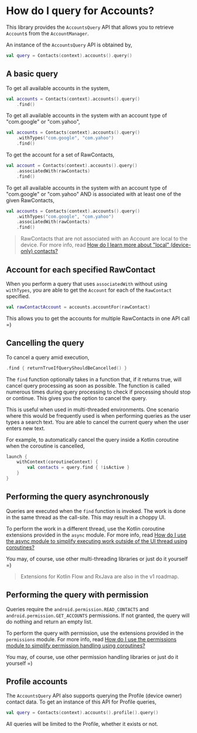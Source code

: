 # How do I query for Accounts?

This library provides the `AccountsQuery` API that allows you to retrieve `Account`s from the
`AccountManager`.

An instance of the `AccountsQuery` API is obtained by,

```kotlin
val query = Contacts(context).accounts().query()
```

## A basic query

To get all available accounts in the system,

```kotlin
val accounts = Contacts(context).accounts().query()
    .find()
```

To get all available accounts in the system with an account type of "com.google" or "com.yahoo",

```kotlin
val accounts = Contacts(context).accounts().query()
    .withTypes("com.google", "com.yahoo")
    .find()
```

To get the account for a set of RawContacts,

```kotlin
val account = Contacts(context).accounts().query()
    .associatedWith(rawContacts)
    .find()
```

To get all available accounts in the system with an account type of "com.google" or "com.yahoo"
AND is associated with at least one of the given RawContacts,

```kotlin
val accounts = Contacts(context).accounts().query()
    .withTypes("com.google", "com.yahoo")
    .associatedWith(rawContacts)
    .find()
```

> RawContacts that are not associated with an Account are local to the device. For more info, read
> [How do I learn more about "local" (device-only) contacts?](/howto/howto-learn-more-about-local-contacts.md)

## Account for each specified RawContact

When you perform a query that uses `associatedWith` without using `withTypes`, you are able to get
the `Account` for each of the `RawContact` specified.

```kotlin
val rawContactAccount = accounts.accountFor(rawContact)
```

This allows you to get the accounts for multiple RawContacts in one API call =)

## Cancelling the query

To cancel a query amid execution,

```kotlin
.find { returnTrueIfQueryShouldBeCancelled() }
```

The `find` function optionally takes in a function that, if it returns true, will cancel query
processing as soon as possible. The function is called numerous times during query processing to
check if processing should stop or continue. This gives you the option to cancel the query.

This is useful when used in multi-threaded environments. One scenario where this would be frequently
used is when performing queries as the user types a search text. You are able to cancel the current
query when the user enters new text.

For example, to automatically cancel the query inside a Kotlin coroutine when the coroutine is
cancelled,

```kotlin
launch {
    withContext(coroutineContext) {
        val contacts = query.find { !isActive }
    }
}
```

## Performing the query asynchronously

Queries are executed when the `find` function is invoked. The work is done in the same thread as the
call-site. This may result in a choppy UI.

To perform the work in a different thread, use the Kotlin coroutine extensions provided in
the `async` module. For more info,
read [How do I use the async module to simplify executing work outside of the UI thread using coroutines?](/howto/howto-use-api-with-async-execution.md)

You may, of course, use other multi-threading libraries or just do it yourself =)

> Extensions for Kotlin Flow and RxJava are also in the v1 roadmap.

## Performing the query with permission

Queries require the `android.permission.READ_CONTACTS` and `android.permission.GET_ACCOUNTS`
permissions. If not granted, the query will do nothing and return an empty list.

To perform the query with permission, use the extensions provided in the `permissions` module. For
more info,
read [How do I use the permissions module to simplify permission handling using coroutines?](/howto/howto-use-api-with-permissions-handling.md)

You may, of course, use other permission handling libraries or just do it yourself =)

## Profile accounts

The `AccountsQuery` API also supports querying the Profile (device owner) contact data. To get an
instance of this API for Profile queries,

```kotlin
val query = Contacts(context).accounts().profile().query()
```

All queries will be limited to the Profile, whether it exists or not.